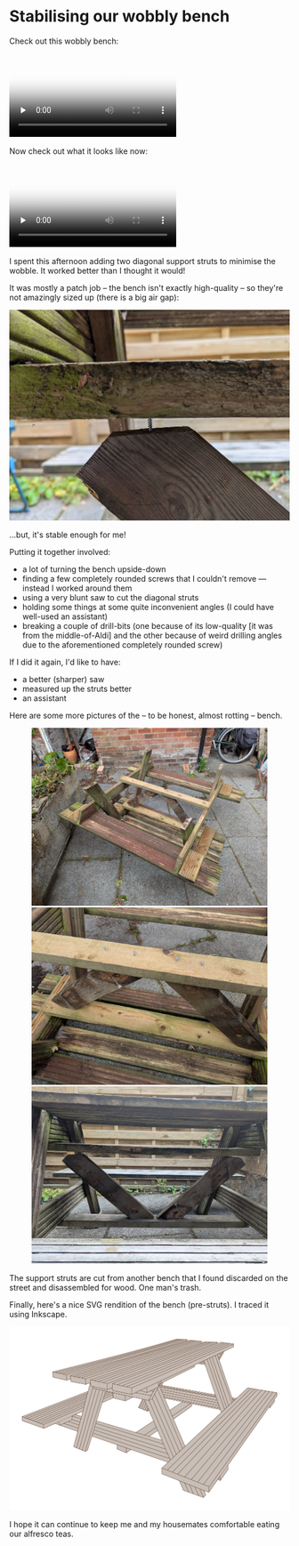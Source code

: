 # Stabilising our wobbly bench

Check out this wobbly bench:

<video controls="" preload="none" loop="" crossorigin="anonymous" poster="./images/bench3_PREVIEW.webp" style="max-height: 20rem;">
  <source src="./images/bench3.webm" type="video/webm">
</video>

Now check out what it looks like now:

<video controls="" preload="none" loop="" crossorigin="anonymous" poster="./images/bench4_PREVIEW.webp" style="max-height: 20rem;">
  <source src="./images/bench4.webm" type="video/webm">
</video>

I spent this afternoon adding two diagonal support struts to minimise the wobble. It worked better than I thought it would!

It was mostly a patch job – the bench isn't exactly high-quality – so they're not amazingly sized up (there is a big air gap):

![picture of two pieces of wood attached to one another with a large gap where a screw is visible](./images/bench6.webp)

…but, it's stable enough for me!

Putting it together involved:

- a lot of turning the bench upside-down
- finding a few completely rounded screws that I couldn't remove — instead I worked around them
- using a very blunt saw to cut the diagonal struts
- holding some things at some quite inconvenient angles (I could have well-used an assistant)
- breaking a couple of drill-bits (one because of its low-quality [it was from the middle-of-Aldi] and the other because of weird drilling angles due to the aforementioned completely rounded screw)

If I did it again, I'd like to have:

- a better (sharper) saw
- measured up the struts better
- an assistant

Here are some more pictures of the – to be honest, almost rotting – bench.

<figure class="gallery">
<img src="./images/bench1.webp"
alt="picture of upside-down bench with some screws in the bottom" />
<img src="./images/bench2.webp"
alt="zoomed picture of a bench with some screws in" />
<img src="./images/bench5.webp"
alt="picture of the underside of a bench showing two almost-attached support struts" />
</figure>

The support struts are cut from another bench that I found discarded on the street and disassembled for wood. One man's trash.

Finally, here's a nice SVG rendition of the bench (pre-struts). I traced it using Inkscape.

![SVG drawing of garden bench](./bench.svg)

I hope it can continue to keep me and my housemates comfortable eating our alfresco teas.
